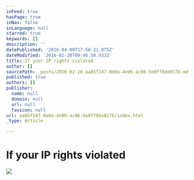 ```yaml
---
inFeed: true
hasPage: true
inNav: false
inLanguage: null
starred: true
keywords: []
description: ''
datePublished: '2016-04-08T17:56:21.875Z'
dateModified: '2016-02-20T09:46:50.933Z'
title: If your IP rights violated
author: []
sourcePath: _posts/2016-02-20-aa85f247-0e0a-4e96-ac86-5e0ff0de8176.md
published: true
authors: []
publisher:
  name: null
  domain: null
  url: null
  favicon: null
url: aa85f247-0e0a-4e96-ac86-5e0ff0de8176/index.html
_type: Article

---
```

# If your IP rights violated
![](https://the-grid-user-content.s3-us-west-2.amazonaws.com/096f1532-0de6-4938-9673-f8dc9165b539.jpg)